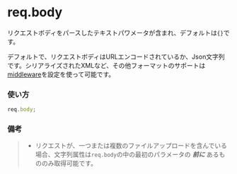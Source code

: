 # req.body

リクエストボディをパースしたテキストパワメータが含まれ、デフォルトは`{}`です。

デフォルトで、リクエストボディはURLエンコードされているか、Json文字列です。シリアライズされたXMLなど、その他フォーマットのサポートは[middleware](http://sailsjs.org/documentation/concepts/Middleware)を設定を使って可能です。

### 使い方
```js
req.body;
```

### 備考
>+ リクエストが、一つまたは複数のファイルアップロードを含んでいる場合、文字列属性は`req.body`の中の最初のパラメータの _**前に**_ あるもののみ取得可能です。


<docmeta name="uniqueID" value="reqbody1481">
<docmeta name="displayName" value="req.body">
